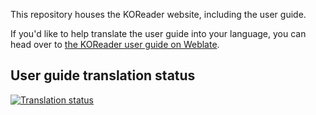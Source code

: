 This repository houses the KOReader website, including the user guide.

If you'd like to help translate the user guide into your language, you can head over to [the KOReader user guide on Weblate](https://hosted.weblate.org/projects/koreader/user-guide/).

## User guide translation status

<a href="https://hosted.weblate.org/engage/koreader/">
<img src="https://hosted.weblate.org/widget/koreader/user-guide/multi-auto.svg" alt="Translation status" />
</a>
